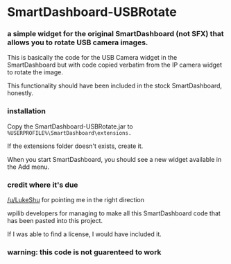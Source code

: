 # SmartDashboard-USBRotate
### a simple widget for the original SmartDashboard (not SFX) that allows you to rotate USB camera images.

This is basically the code for the USB Camera widget in the SmartDashboard but with code copied verbatim from the IP camera widget to rotate the image.

This functionality should have been included in the stock SmartDashboard, honestly.

### installation

Copy the SmartDashboard-USBRotate.jar to ```%USERPROFILE%\SmartDashboard\extensions.```

If the extensions folder doesn't exists, create it. 

When you start SmartDashboard, you should see a new widget available in the Add menu.

### credit where it's due

[/u/LukeShu](https://www.reddit.com/user/LukeShu) for pointing me in the right direction

wpilib developers for managing to make all this SmartDashboard code that has been pasted into this project.

If I was able to find a license, I would have included it.



### warning: this code is not guarenteed to work


